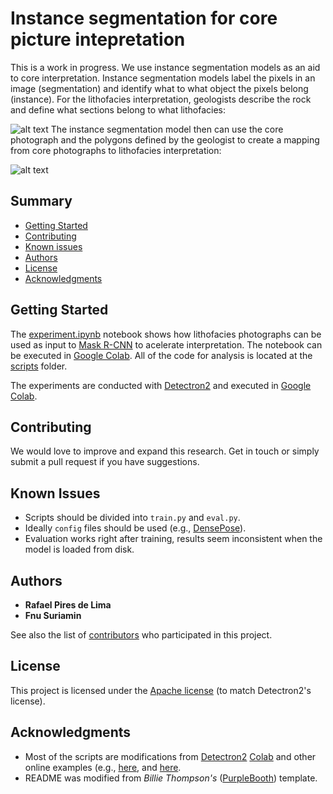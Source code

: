 # Instance segmentation for core picture intepretation

This is a work in progress. We use instance segmentation models as an aid to core interpretation. Instance segmentation models label the pixels in an image (segmentation) and identify what to what object the pixels belong (instance). For the lithofacies interpretation, geologists describe the rock and define what sections belong to what lithofacies:

![alt text](./example_interpretation.jpg "Example of lithofacies interpretation")
The instance segmentation model then can use the core photograph and the polygons defined by the geologist to create a mapping from core photographs to lithofacies interpretation:

![alt text](./example_prediction.jpg "Example of lithofacies interpretation - geologist vs trained model. The red arrow points to a section where there is disagreement between the model and the geologist. ")

## Summary

  - [Getting Started](#getting-started)
  - [Contributing](#contributing)
  - [Known issues](#known-issues)
  - [Authors](#authors)
  - [License](#license)
  - [Acknowledgments](#acknowledgments)

## Getting Started

The [experiment.ipynb](scripts/experiment.ipynb) notebook shows how lithofacies photographs can be used as input to [Mask R-CNN](https://arxiv.org/abs/1703.06870)
to acelerate interpretation. The notebook can be executed in [Google Colab](https://colab.research.google.com). All of the code for analysis is located at the [scripts](scripts) folder. 

The experiments are conducted with [Detectron2](https://github.com/facebookresearch/detectron2) and executed in [Google Colab](https://colab.research.google.com).

## Contributing

We would love to improve and expand this research. Get in touch or simply submit a pull request if you have suggestions. 

## Known Issues
- Scripts should be divided into `train.py` and `eval.py`.
- Ideally `config` files should be used (e.g., [DensePose](https://github.com/facebookresearch/detectron2/tree/master/projects/DensePose/configs)).
- Evaluation works right after training, results seem inconsistent when the model is loaded from disk.

## Authors

  - **Rafael Pires de Lima**
  - **Fnu Suriamin**

See also the list of
[contributors](https://github.com/raplima/2020_cores_object_detection/graphs/contributors)
who participated in this project.

## License

This project is licensed under the [Apache license](LICENSE.md) (to match Detectron2's license).
## Acknowledgments
  - Most of the scripts are modifications from [Detectron2](https://github.com/facebookresearch/detectron2) [Colab](https://github.com/facebookresearch/detectron2) and other online examples (e.g., [here](https://towardsdatascience.com/how-to-train-detectron2-on-custom-object-detection-data-be9d1c233e4), and [here](https://colab.research.google.com/github/Tony607/detectron2_instance_segmentation_demo/blob/master/Detectron2_custom_coco_data_segmentation.ipynb#scrollTo=tVJoOm6LVJwW).
  - README was modified from *Billie Thompson's* ([PurpleBooth](https://github.com/PurpleBooth)) template.     
